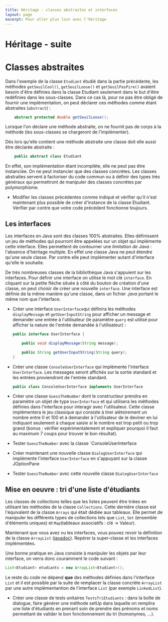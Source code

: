 ```yaml
---
title: Héritage - classes abstraites et interfaces
layout: page
excerpt: Pour aller plus loin avec l'héritage
---
```


# Héritage - suite

# Classes abstraites

Dans l'exemple de la classe `Etudiant` étudié dans la partie précédente, les méthodes `getSeuilCool()`, `getSeuilLoose()` et `getSeuilPasPire()` avaient besoin d'être définies dans la classe Etudiant seulement dans le but d'être redéfinies dans les sous-classes. Dans ce cas là, pour ne pas être obligé de fournir une implémentation, on peut déclarer ces méthodes comme étant abstraites (`abstract`) :

```java
    abstract protected double getSeuilLoose();
```

Lorsque l'on déclare une méthode abstraite, on ne fournit pas de corps à la méthode (les sous-classes se chargeront de l'implémenter).

Dès lors qu'elle contient une méthode abstraite une classe doit elle aussi être déclarée abstraite :

```java
    public abstract class Etudiant
```
En effet, son implémentation étant incomplète, elle ne peut pas être instanciée. On ne peut instancier que des classes concrètes. Les classes abstraites servent à factoriser du code commun ou à définir des types très généraux qui permettront de manipuler des classes concrètes par polymorphisme.

* Modifier les classes précédentes comme indiqué et vérifier qu'il n'est maintenant plus possible de créer d'instance de la classe Etudiant. Vérifier par contre que votre code précédent fonctionne toujours.


## Les interfaces

Les interfaces en Java sont des classes 100% abstraites. Elles définissent un jeu de méthodes qui pourront être appelées sur un objet qui implémente cette interface. Elles permettent de contourner une *limitation de Java* : l'absence d'héritage multiple. En effet une classe Java ne peut étendre qu'une seule classe. Par contre elle peut implémenter autant d'interface qu'elle le souhaite.

De très nombreuses classes de la bibliothèque Java s'appuient sur les interfaces. Pour définir une interface on utilise le mot clé `interface`. En cliquant sur la petite flèche située à côté du bouton de création d'une classe, on peut choisir de créer une nouvelle `interface`. Une interface est définie de la même manière qu'une classe, dans un fichier *.java* portant le même nom que l'interface.

* Créer une interface `UserInterface`qui définira les méthodes `displayMessage` et `getUserInputString` pour afficher un message et demander une entrée à l'utilisateur (le paramètre `query` est utilisé pour afficher la nature de l'entrée demandée à l'utilisateur) :

    ```java
    public interface UserInterface {

        public void displayMessage(String message);

        public String getUserInputString(String query);
    }

    ```

* Créer une classe `ConsoleUserInterface` qui implémente l'interface `UserInterface`. Les messages seront affichés sur la sortie standard et les entrées proviendront de l'entrée standard.

    ```java
    public class ConsoleUserInterface implements UserInterface
    ```

* Créer une classe `GuessTheNumber` dont le constructeur prendra en paramètre un objet de type `UserInterface` et qui utilisera les méthodes définies dans l'interface pour interagir avec l'utilisateur. Cette classe implémentera le jeu classique qui consiste à tirer alétoirement un nombre entre 0 et 100 et à demander à l'utilisateur de le deviner en lui indiquant seulement à chaque saisie si le nombre est trop petit ou trop grand (bonus : vérifier expérimentalement et expliquer pourquoi il faut au maximum 7 coups pour trouver le bon résultat).

* Tester `GuessTheNumber` avec la classe `ConsoleUserInterface

* Créer maintenant une nouvelle classe `DialogUserInterface` qui implémente l'interface `UserInterface` en s'appuyant sur la classe JOptionPane

* Tester `GuessTheNumber` avec cette nouvelle classe `DialogUserInterface`


## Mise en oeuvre : tri d'une liste d'étudiants

Les classes de collections telles que les listes peuvent être triées en utilisant les méthodes de la classe `Collections`. Cette dernière classe est l'équivalent de la classe `Arrays` qui était dédiée aux tableaux. Elle permet de manipuler les différents types de collections tels que `List`, `Set` (ensemble d'éléments uniques) et `Map`(tableaux associatifs : clé -> Valeur).

Maintenant que vous avez vu les interfaces, vous pouvez revoir la définition de la classe `ArrayList` ([javadoc](http://docs.oracle.com/javase/7/docs/api/java/util/ArrayList.html)). Repérer la super-classe et les interfaces implémentées.

Une bonne pratique en Java consiste à manipuler les objets par leur interface, on verra donc couramment le code suivant :

```java
List<Etudiant> etudiants = new ArrayList<Etudiant>();
```

Le reste du code ne dépend **que** des méthodes définies dans l'interface `List` et il est possible par la suite de remplacer la classe concrète `ArrayList` par une autre implémentantion de l'interface `List` (par exemple `LinkedList`).

* Créer une classe de tests unitaires `TestsTriEtudiants` : dans la boîte de dialogue, faire générer une méthode setUp dans laquelle on remplira une liste d'étudiants en prenant soin de prendre des prénoms et noms permettant de valider le bon fonctionnement du tri (homonymes, ...).

